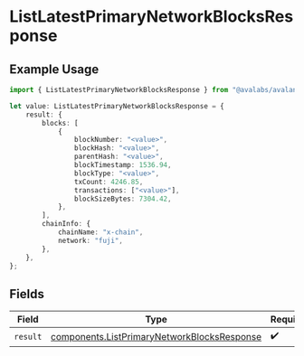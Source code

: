 # ListLatestPrimaryNetworkBlocksResponse

## Example Usage

```typescript
import { ListLatestPrimaryNetworkBlocksResponse } from "@avalabs/avalanche-sdk/models/operations";

let value: ListLatestPrimaryNetworkBlocksResponse = {
    result: {
        blocks: [
            {
                blockNumber: "<value>",
                blockHash: "<value>",
                parentHash: "<value>",
                blockTimestamp: 1536.94,
                blockType: "<value>",
                txCount: 4246.85,
                transactions: ["<value>"],
                blockSizeBytes: 7304.42,
            },
        ],
        chainInfo: {
            chainName: "x-chain",
            network: "fuji",
        },
    },
};
```

## Fields

| Field                                                                                                      | Type                                                                                                       | Required                                                                                                   | Description                                                                                                |
| ---------------------------------------------------------------------------------------------------------- | ---------------------------------------------------------------------------------------------------------- | ---------------------------------------------------------------------------------------------------------- | ---------------------------------------------------------------------------------------------------------- |
| `result`                                                                                                   | [components.ListPrimaryNetworkBlocksResponse](../../models/components/listprimarynetworkblocksresponse.md) | :heavy_check_mark:                                                                                         | N/A                                                                                                        |